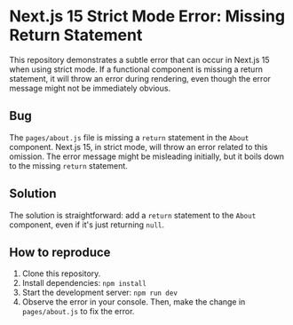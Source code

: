 # Next.js 15 Strict Mode Error: Missing Return Statement

This repository demonstrates a subtle error that can occur in Next.js 15 when using strict mode.  If a functional component is missing a return statement, it will throw an error during rendering, even though the error message might not be immediately obvious.

## Bug

The `pages/about.js` file is missing a `return` statement in the `About` component.  Next.js 15, in strict mode, will throw an error related to this omission.  The error message might be misleading initially, but it boils down to the missing `return` statement.

## Solution

The solution is straightforward: add a `return` statement to the `About` component, even if it's just returning `null`.

## How to reproduce

1. Clone this repository.
2. Install dependencies: `npm install`
3. Start the development server: `npm run dev`
4. Observe the error in your console.  Then, make the change in `pages/about.js` to fix the error.
